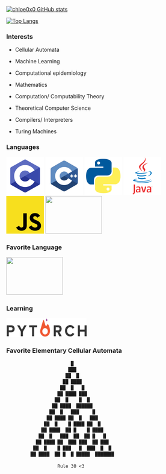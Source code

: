 [![chloe0x0 GitHub stats](https://github-readme-stats.vercel.app/api?username=chloe0x0&show_icons=true&theme=tokyonight)](https://github.com/anuraghazra/github-readme-stats)

[![Top Langs](https://github-readme-stats.vercel.app/api/top-langs/?username=chloe0x0&theme=tokyonight&layout=compact)](https://github.com/anuraghazra/github-readme-stats)

### Interests
* Cellular Automata

* Machine Learning
 
* Computational epidemiology

* Mathematics

* Computation/ Computability Theory

* Theoretical Computer Science

* Compilers/ Interpreters

* Turing Machines

### Languages
![](imgs/C.png)
![](imgs/C++.png)
![](imgs/Python.png)
![](imgs/java.png)
![](imgs/JS.png)
<img src="https://github.com/chloe0x0/chloe0x0/blob/main/imgs/Rust.png" width = 150 height = 100></img>

### Favorite Language
<img src="https://github.com/chloe0x0/chloe0x0/blob/main/imgs/Rust.png" width = 150 height = 100></img>

### Learning
<img src="imgs/pytorch.png" width = 214 height = 50>

### Favorite Elementary Cellular Automata
                            █
                           ███
                          ██  █
                         ██ ████
                        ██  █   █
                       ██ ████ ███
                      ██  █    █  █
                     ██ ████  ██████
                    ██  █   ███     █
                   ██ ████ ██  █   ███
                  ██  █    █ ████ ██  █
                 ██ ████  ██ █    █ ████
                ██  █   ███  ██  ██ █   █
               ██ ████ ██  ███ ███  ██ ███
              ██  █    █ ███   █  ███  █  █
             ██ ████  ██ █  █ █████  ███████
             
                       Rule 30 <3 
